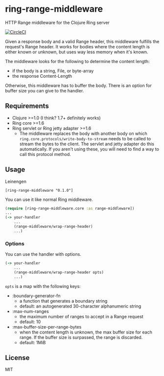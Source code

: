 # ring-range-middleware

HTTP Range middleware for the Clojure Ring server

[![CircleCI](https://circleci.com/gh/patosai/ring-range-middleware.svg?style=svg)](https://circleci.com/gh/patosai/ring-range-middleware)


Given a response body and a valid Range header, this middleware fulfills the request's Range header. It works for bodies where the content length is either known or unknown, but uses way less memory when it's known.

The middleware looks for the following to determine the content length:
- if the body is a string, File, or byte-array
- the response Content-Length

Otherwise, this middleware has to buffer the body. There is an option for buffer size you can give to the handler.

## Requirements
- Clojure >=1.0 (I think? 1.7+ definitely works)
- Ring core >=1.6
- Ring servlet or Ring jetty adapter >=1.6
  - The middleware replaces the body with another body on which `ring.core.protocols/write-body-to-stream` needs to be called to stream the bytes to the client. The servlet and jetty adapter do this automatically. If you aren't using these, you will need to find a way to call this protocol method.

## Usage

Leinengen
```
[ring-range-middleware "0.1.0"]
```

You can use it like normal Ring middleware.

```clojure
(require [ring-range-middleware.core :as range-middleware])
...
(-> your-handler
    ...
    (range-middleware/wrap-range-header)
    ...)
```

### Options

You can use the handler with options.

```clojure
(-> your-handler
    ...
    (range-middleware/wrap-range-header opts)
    ...)
```

`opts` is a map with the following keys:
- :boundary-generator-fn
  - a function that generates a boundary string
  - default: an autogenerated 30-character alphanumeric string
- :max-num-ranges
  - the maximum number of ranges to accept in a Range request
  - default: 10
- :max-buffer-size-per-range-bytes
  - when the content length is unknown, the max buffer size for each range. If the buffer size is surpassed, the range is discarded.
  - default: 1MiB

## License

MIT
